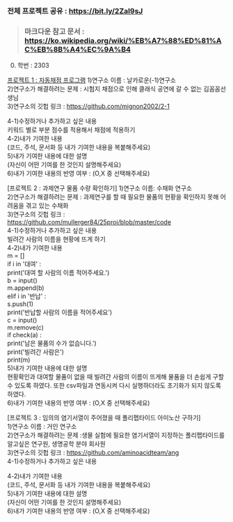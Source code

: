 ### 전체 프로젝트 공유 : https://bit.ly/2ZaI9sJ<br>
> ### 마크다운 참고 문서 : https://ko.wikipedia.org/wiki/%EB%A7%88%ED%81%AC%EB%8B%A4%EC%9A%B4

0. 학번 : 2303<br>

[프로젝트 1 : 자동채점 프로그램](54)
1)연구소 이름 : 날카로운(-1)연구소<br>
2)연구소가 해결하려는 문제 : 시험지 채점으로 인해 클래식 공연에 갈 수 없는 김꼼꼼선생님<br>
3)연구소의 깃헙 링크 : https://github.com/mignon2002/2-1<br>

4-1)수정하거나 추가하고 싶은 내용<br>
키워드 별로 부분 점수를 적용해서 채점에 적용하기<br>
4-2)내가 기여한 내용<br>
(코드, 주석, 문서화 등 내가 기여한 내용을 복붙해주세요)<br>
5)내가 기여한 내용에 대한 설명<br>
(자신이 어떤 기여를 한 것인지 설명해주세요)<br>
6)내가 기여한 내용의 반영 여부 : (O,X 중 선택해주세요)<br>

[프로젝트 2 : 과제연구 물품 수량 확인하기]
1)연구소 이름: 수채화 연구소<br>
2)연구소가 해결하려는 문제 : 과제연구를 할 때 필요한 물품의 현황을 확인하지 못해 어려움을 겪고 있는 수채화<br>
3)연구소의 깃헙 링크 : https://github.com/mullerger84/25proj/blob/master/code<br>
4-1)수정하거나 추가하고 싶은 내용<br>
빌려간 사람의 이름을 현황에 뜨게 하기<br>
4-2)내가 기여한 내용<br>
m = []<br>
if i in '대여' :<br>
            print('대여 할 사람의 이름 적어주세요.')  <br>
            b = input()<br>
            m.append(b)<br>
 elif i in '반납' :<br>
            s.push(1)<br>
            print('반납할 사람의 이름을 적어주세요')<br>
            c = input()<br>
            m.remove(c)<br>
if check(a) :<br>
    print('남은 물품의 수가 없습니다.')<br>
    print('빌려간 사람은')<br>
    print(m)<br>
5)내가 기여한 내용에 대한 설명<br>
현황확인과 대여할 물품이 없을 때 빌려간 사람의 이름이 뜨게해 물품을 더 손쉽게 구할 수 있도록 하였다. 
또한 csv파일과 연동시켜 다시 실행하더라도 초기화가 되지 않도록 하였다.<br>
6)내가 기여한 내용의 반영 여부 : (O,X 중 선택해주세요)<br>

[프로젝트 3 : 임의의 염기서열이 주어졌을 때 폴리펩타이드 아미노산 구하기]<br>
1)연구소 이름 : 거인 연구소<br>
2)연구소가 해결하려는 문제 :생물 실험에 필요한 염기서열이 지정하는 폴리펩타이드를 알고싶은 연구원, 생명공학 분야 회사원<br>
3)연구소의 깃헙 링크 : https://github.com/aminoacidteam/ang<br>
4-1)수정하거나 추가하고 싶은 내용<br>

4-2)내가 기여한 내용<br>
(코드, 주석, 문서화 등 내가 기여한 내용을 복붙해주세요)<br>
5)내가 기여한 내용에 대한 설명<br>
(자신이 어떤 기여를 한 것인지 설명해주세요)<br>
6)내가 기여한 내용의 반영 여부 : (O,X 중 선택해주세요)<br>
